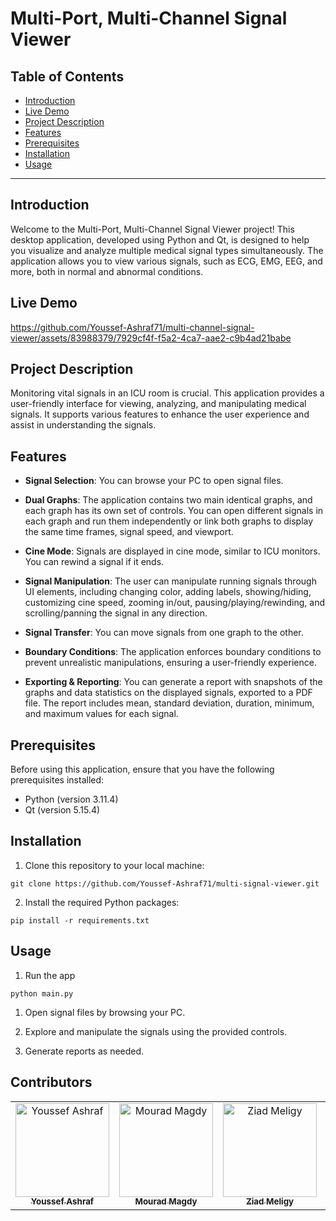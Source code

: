 # Multi-Port, Multi-Channel Signal Viewer

## Table of Contents

- [Introduction](#introduction)
- [Live Demo](#live-demo)
- [Project Description](#project-description)
- [Features](#features)
- [Prerequisites](#prerequisites)
- [Installation](#installation)
- [Usage](#usage)

---

## Introduction

Welcome to the Multi-Port, Multi-Channel Signal Viewer project! This desktop application, developed using Python and Qt, is designed to help you visualize and analyze multiple medical signal types simultaneously. The application allows you to view various signals, such as ECG, EMG, EEG, and more, both in normal and abnormal conditions.

## Live Demo

https://github.com/Youssef-Ashraf71/multi-channel-signal-viewer/assets/83988379/7929cf4f-f5a2-4ca7-aae2-c9b4ad21babe

## Project Description

Monitoring vital signals in an ICU room is crucial. This application provides a user-friendly interface for viewing, analyzing, and manipulating medical signals. It supports various features to enhance the user experience and assist in understanding the signals.

## Features

- **Signal Selection**: You can browse your PC to open signal files.

- **Dual Graphs**: The application contains two main identical graphs, and each graph has its own set of controls. You can open different signals in each graph and run them independently or link both graphs to display the same time frames, signal speed, and viewport.

- **Cine Mode**: Signals are displayed in cine mode, similar to ICU monitors. You can rewind a signal if it ends.

- **Signal Manipulation**: The user can manipulate running signals through UI elements, including changing color, adding labels, showing/hiding, customizing cine speed, zooming in/out, pausing/playing/rewinding, and scrolling/panning the signal in any direction.

- **Signal Transfer**: You can move signals from one graph to the other.

- **Boundary Conditions**: The application enforces boundary conditions to prevent unrealistic manipulations, ensuring a user-friendly experience.

- **Exporting & Reporting**: You can generate a report with snapshots of the graphs and data statistics on the displayed signals, exported to a PDF file. The report includes mean, standard deviation, duration, minimum, and maximum values for each signal.

## Prerequisites

Before using this application, ensure that you have the following prerequisites installed:

- Python (version 3.11.4)
- Qt (version 5.15.4)

## Installation

1. Clone this repository to your local machine:

```shell
git clone https://github.com/Youssef-Ashraf71/multi-signal-viewer.git
```

2. Install the required Python packages:

```shell
pip install -r requirements.txt
```

## Usage

1. Run the app

```shell
python main.py
```

1. Open signal files by browsing your PC.

2. Explore and manipulate the signals using the provided controls.

3. Generate reports as needed.

## Contributors

<table>
  <tr>
    <td align="center">
    <a href="https://github.com/Youssef-Ashraf71" target="_black">
    <img src="https://avatars.githubusercontent.com/u/83988379?v=4" width="150px;" alt="Youssef Ashraf"/>
    <br />
    <sub><b>Youssef Ashraf</b></sub></a>
    </td>
    <td align="center">
    <a href="https://github.com/mouradmagdy" target="_black">
    <img src="https://avatars.githubusercontent.com/u/89527761?v=4" width="150px;" alt="Mourad Magdy"/>
    <br />
    <sub><b>Mourad Magdy</b></sub></a>
    <td align="center">
    <a href="https://github.com/ZiadMeligy" target="_black">
    <img src="https://avatars.githubusercontent.com/u/89343979?v=4" width="150px;" alt="Ziad Meligy"/>
    <br />
    <sub><b>Ziad Meligy</b></sub></a>
    </td>
    </td>
    <td align="center">
    <a href="https://github.com/Maskuerade" target="_black">
    <img src="https://avatars.githubusercontent.com/u/106713214?v=4" width="150px;" alt="Mariam Ahmed"/>
    <br />
    <sub><b>Mariam Ahmed</b></sub></a>
    </td>
      </tr>
 </table>
